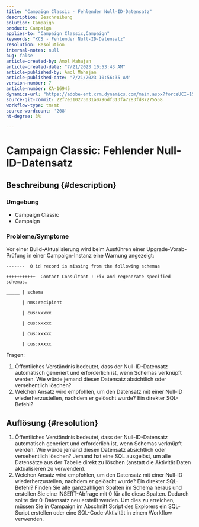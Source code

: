 ```yaml
---
title: "Campaign Classic - Fehlender Null-ID-Datensatz"
description: Beschreibung
solution: Campaign
product: Campaign
applies-to: "Campaign Classic,Campaign"
keywords: "KCS - Fehlender Null-ID-Datensatz"
resolution: Resolution
internal-notes: null
bug: false
article-created-by: Amol Mahajan
article-created-date: "7/21/2023 10:53:43 AM"
article-published-by: Amol Mahajan
article-published-date: "7/21/2023 10:56:35 AM"
version-number: 7
article-number: KA-16945
dynamics-url: "https://adobe-ent.crm.dynamics.com/main.aspx?forceUCI=1&pagetype=entityrecord&etn=knowledgearticle&id=8593aad9-b427-ee11-9966-6045bd0067ea"
source-git-commit: 22f7e310273031a0796df313fa7283fd87275558
workflow-type: tm+mt
source-wordcount: '208'
ht-degree: 3%

---
```


# Campaign Classic: Fehlender Null-ID-Datensatz

## Beschreibung {#description}


### <b>Umgebung</b>

- Campaign Classic
- Campaign




### <b>Probleme/Symptome</b>

Vor einer Build-Aktualisierung wird beim Ausführen einer Upgrade-Vorab-Prüfung in einer Campaign-Instanz eine Warnung angezeigt:


```
-------  0 id record is missing from the following schemas

+++++++++++  Contact Consultant : Fix and regenerate specified schemas.

_____ | schema                   

      | nms:recipient            

      | cus:xxxxx     

      | cus:xxxxx         

      | cus:xxxxx        

      | cus:xxxxx
```


Fragen:

1. Öffentliches Verständnis bedeutet, dass der Null-ID-Datensatz automatisch generiert und erforderlich ist, wenn Schemas verknüpft werden. Wie würde jemand diesen Datensatz absichtlich oder versehentlich löschen?
2. Welchen Ansatz wird empfohlen, um den Datensatz mit einer Null-ID wiederherzustellen, nachdem er gelöscht wurde? Ein direkter SQL-Befehl?



## Auflösung {#resolution}


1. Öffentliches Verständnis bedeutet, dass der Null-ID-Datensatz automatisch generiert und erforderlich ist, wenn Schemas verknüpft werden. Wie würde jemand diesen Datensatz absichtlich oder versehentlich löschen? Jemand hat eine SQL ausgelöst, um alle Datensätze aus der Tabelle direkt zu löschen (anstatt die Aktivität Daten aktualisieren zu verwenden).
2. Welchen Ansatz wird empfohlen, um den Datensatz mit einer Null-ID wiederherzustellen, nachdem er gelöscht wurde? Ein direkter SQL-Befehl? Finden Sie alle ganzzahligen Spalten im Schema heraus und erstellen Sie eine INSERT-Abfrage mit 0 für alle diese Spalten. Dadurch sollte der 0-Datensatz neu erstellt werden. Um dies zu erreichen, müssen Sie in Campaign im Abschnitt Script des Explorers ein SQL-Script erstellen oder eine SQL-Code-Aktivität in einem Workflow verwenden.

